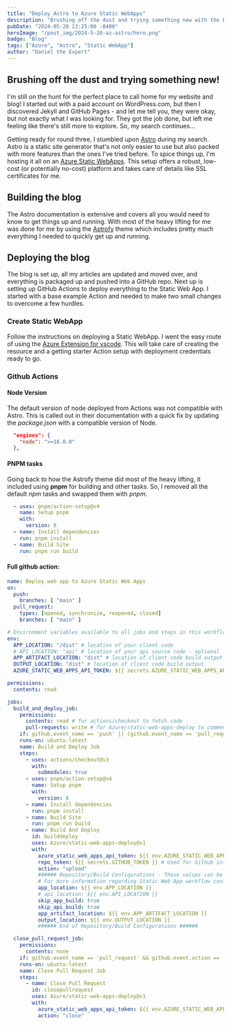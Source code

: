 ```yaml
---
title: "Deploy Astro to Azure Static WebApps"
description: "Brushing off the dust and trying something new with the Blog"
pubDate: "2024-05-20 13:25:00 -0400"
heroImage: "/post_img/2024-5-20-az-astro/hero.png"
badge: "Blog"
tags: ["Azure", "Astro", "Static WebApp"]
author: "Daniel the Expert"
---
```


## Brushing off the dust and trying something new!

I'm still on the hunt for the perfect place to call home for my website and blog! I started out with a paid account on WordPress.com, but then I discovered Jekyll and GitHub Pages - and let me tell you, they were okay, but not exactly what I was looking for. They got the job done, but left me feeling like there's still more to explore. So, my search continues...

Getting ready for round three, I stumbled upon [Astro](https://astro.build/) during my search. Astro is a static site generator that's not only easier to use but also packed with more features than the ones I've tried before. To spice things up, I'm hosting it all on an [Azure Static WebApps](https://learn.microsoft.com/en-us/azure/static-web-apps/overview). This setup offers a robust, low-cost (or potentially no-cost) platform and takes care of details like SSL certificates for me.

## Building the blog

The Astro documentation is extensive and covers all you would need to know to get things up and running. With most of the heavy lifting for me was done for me by using the [Astrofy](https://github.com/manuelernestog/astrofy) theme which includes pretty much everything I needed to quickly get up and running. 

## Deploying the blog

The blog is set up, all my articles are updated and moved over, and everything is packaged up and pushed into a GitHub repo. Next up is setting up GitHub Actions to deploy everything to the Static Web App. I started with a base example Action and needed to make two small changes to overcome a few hurdles.

### Create Static WebApp

Follow the instructions on deploying a Static WebApp. I went the easy route of using the [Azure Extension for vscode](https://learn.microsoft.com/en-us/azure/static-web-apps/getting-started?tabs=vanilla-javascript). This will take care of creating the resource and a getting starter Action setup with deployment credentials ready to go.

### Github Actions

#### Node Version

The default version of node deployed from Actions was not compatible with Astro. This is called out in their documentation with a quick fix by updating the _package.json_ with a compatible version of Node. 

```json
  "engines": {
    "node": ">=18.0.0"
  },
```

#### PNPM tasks

Going back to how the Astrofy theme did most of the heavy lifting, it included using **pnpm** for building and other tasks. So, I removed all the default _npm_ tasks and swapped them with _pnpm_.

```yaml
  - uses: pnpm/action-setup@v4
    name: Setup pnpm
    with:
      version: 8
  - name: Install dependencies
    run: pnpm install
  - name: Build Site
    run: pnpm run build
```

#### Full github action:

```yaml
name: Deploy web app to Azure Static Web Apps
on:
  push:
    branches: [ "main" ]
  pull_request:
    types: [opened, synchronize, reopened, closed]
    branches: [ "main" ]

# Environment variables available to all jobs and steps in this workflow
env:
  APP_LOCATION: "/dist" # location of your client code
  # API_LOCATION: "api" # location of your api source code - optional
  APP_ARTIFACT_LOCATION: "dist" # location of client code build output
  OUTPUT_LOCATION: "dist" # location of client code build output
  AZURE_STATIC_WEB_APPS_API_TOKEN: ${{ secrets.AZURE_STATIC_WEB_APPS_API_TOKEN_PROUD_POND_089D2030F }} # secret containing deployment token for your static web app

permissions:
  contents: read

jobs:
  build_and_deploy_job:
    permissions:
      contents: read # for actions/checkout to fetch code
      pull-requests: write # for Azure/static-web-apps-deploy to comment on PRs
    if: github.event_name == 'push' || (github.event_name == 'pull_request' && github.event.action != 'closed')
    runs-on: ubuntu-latest
    name: Build and Deploy Job
    steps:
      - uses: actions/checkout@v3
        with:
          submodules: true
      - uses: pnpm/action-setup@v4
        name: Setup pnpm
        with:
          version: 8
      - name: Install dependencies
        run: pnpm install
      - name: Build Site
        run: pnpm run build
      - name: Build And Deploy
        id: builddeploy
        uses: Azure/static-web-apps-deploy@v1
        with:
          azure_static_web_apps_api_token: ${{ env.AZURE_STATIC_WEB_APPS_API_TOKEN}} # secret containing api token for app
          repo_token: ${{ secrets.GITHUB_TOKEN }} # Used for Github integrations (i.e. PR comments)
          action: "upload"
          ###### Repository/Build Configurations - These values can be configured to match you app requirements. ######
          # For more information regarding Static Web App workflow configurations, please visit: https://aka.ms/swaworkflowconfig
          app_location: ${{ env.APP_LOCATION }}
          # api_location: ${{ env.API_LOCATION }}
          skip_app_build: true
          skip_api_build: true
          app_artifact_location: ${{ env.APP_ARTIFACT_LOCATION }}
          output_location: ${{ env.OUTPUT_LOCATION }}
          ###### End of Repository/Build Configurations ######

  close_pull_request_job:
    permissions:
      contents: none
    if: github.event_name == 'pull_request' && github.event.action == 'closed'
    runs-on: ubuntu-latest
    name: Close Pull Request Job
    steps:
      - name: Close Pull Request
        id: closepullrequest
        uses: Azure/static-web-apps-deploy@v1
        with:
          azure_static_web_apps_api_token: ${{ env.AZURE_STATIC_WEB_APPS_API_TOKEN }} # secret containing api token for app
          action: "close"
```